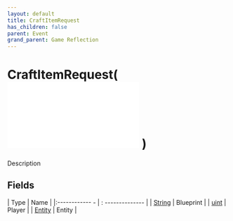 ```yaml
---
layout: default
title: CraftItemRequest
has_children: false
parent: Event
grand_parent: Game Reflection
---
```

# CraftItemRequest( ![ EntityEventBase ](game-reflection/events/entity_event_base.md) )
Description 

## Fields
| Type | Name |
|:------------ - | : -------------- |
| [String](game-reflection/components/string.md) | Blueprint |
| [uint](game-reflection/components/uint.md) | Player |
| [Entity](game-reflection/classes/entity.md) | Entity |
